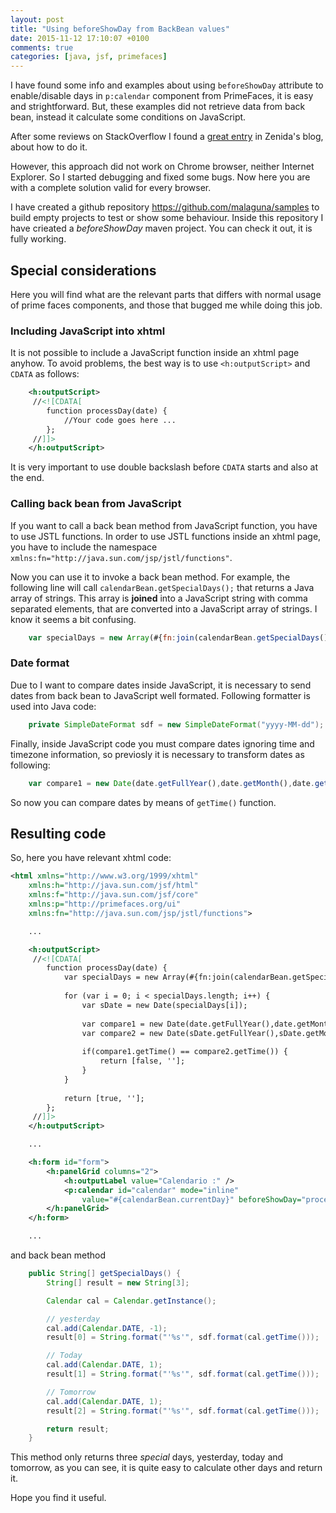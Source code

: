 ```yaml
---
layout: post
title: "Using beforeShowDay from BackBean values"
date: 2015-11-12 17:10:07 +0100
comments: true
categories: [java, jsf, primefaces]
---
```


I have found some info and examples about using `beforeShowDay` attribute to enable/disable days in `p:calendar` component from PrimeFaces, it is easy and strightforward. But, these examples did not retrieve data from back bean, instead it calculate some conditions on JavaScript.

After some reviews on StackOverflow I found a [great entry](https://zenidas.wordpress.com/recipes/primefaces-calendar-customization/) in Zenida's blog, about how to do it. 

However, this approach did not work on Chrome browser, neither Internet Explorer. So I started debugging and fixed some bugs. Now here you are with a complete solution valid for every browser.

<!-- more -->

I have created a github repository https://github.com/malaguna/samples to build empty projects to test or show some behaviour. Inside this repository I have crieated a *beforeShowDay* maven project. You can check it out, it is fully working.

## Special considerations

Here you will find what are the relevant parts that differs with normal usage of prime faces components, and those that bugged me while doing this job.

### Including JavaScript into xhtml

It is not possible to include a JavaScript function inside an xhtml page anyhow. To avoid problems, the best way is to use `<h:outputScript>` and `CDATA` as follows:

```xml
	<h:outputScript>
	 //<![CDATA[
		function processDay(date) {
			//Your code goes here ...
		};
	 //]]>
	</h:outputScript>
```

It is very important to use double backslash before `CDATA` starts and also at the end.

### Calling back bean from JavaScript

If you want to call a back bean method from JavaScript function, you have to use JSTL functions. In order to use JSTL functions inside an xhtml page, you have to include the namespace `xmlns:fn="http://java.sun.com/jsp/jstl/functions"`.

Now you can use it to invoke a back bean method. For example, the following line will call `calendarBean.getSpecialDays();` that returns a Java array of strings. This array is **joined** into a JavaScript string with comma separated elements, that are converted into a JavaScript array of strings. I know it seems a bit confusing.  

```javascript
	var specialDays = new Array(#{fn:join(calendarBean.getSpecialDays(), ',')}); 
```

### Date format

Due to I want to compare dates inside JavaScript, it is necessary to send dates from back bean to JavaScript well formated. Following formatter is used into Java code:

```java
	private SimpleDateFormat sdf = new SimpleDateFormat("yyyy-MM-dd");
```

Finally, inside JavaScript code you must compare dates ignoring time and timezone information, so previosly it is necessary to transform dates as following:

```javascript
	var compare1 = new Date(date.getFullYear(),date.getMonth(),date.getDate());
```

So now you can compare dates by means of `getTime()` function.

## Resulting code

So, here you have relevant xhtml code:

```xml
<html xmlns="http://www.w3.org/1999/xhtml"
	xmlns:h="http://java.sun.com/jsf/html"
	xmlns:f="http://java.sun.com/jsf/core"
	xmlns:p="http://primefaces.org/ui"
	xmlns:fn="http://java.sun.com/jsp/jstl/functions">

	...

	<h:outputScript>
	 //<![CDATA[
		function processDay(date) {
			var specialDays = new Array(#{fn:join(calendarBean.getSpecialDays(), ',')});
			
			for (var i = 0; i < specialDays.length; i++) {
				var sDate = new Date(specialDays[i]);
				
				var compare1 = new Date(date.getFullYear(),date.getMonth(),date.getDate());
				var compare2 = new Date(sDate.getFullYear(),sDate.getMonth(),sDate.getDate());
				
				if(compare1.getTime() == compare2.getTime()) {
					return [false, ''];
				}
			}
	        
			return [true, ''];
		};
	 //]]>
	</h:outputScript>

	...

	<h:form id="form">
		<h:panelGrid columns="2">
			<h:outputLabel value="Calendario :" />
			<p:calendar id="calendar" mode="inline"
				value="#{calendarBean.currentDay}" beforeShowDay="processDay" />
		</h:panelGrid>
	</h:form>

	...
```
and back bean method

```java
	public String[] getSpecialDays() {
		String[] result = new String[3];

		Calendar cal = Calendar.getInstance();

		// yesterday
		cal.add(Calendar.DATE, -1);
		result[0] = String.format("'%s'", sdf.format(cal.getTime()));

		// Today
		cal.add(Calendar.DATE, 1);
		result[1] = String.format("'%s'", sdf.format(cal.getTime()));

		// Tomorrow
		cal.add(Calendar.DATE, 1);
		result[2] = String.format("'%s'", sdf.format(cal.getTime()));

		return result;
	}
```
This method only returns three *special* days, yesterday, today and tomorrow, as you can see, it is quite easy to calculate other days and return it.

Hope you find it useful.
